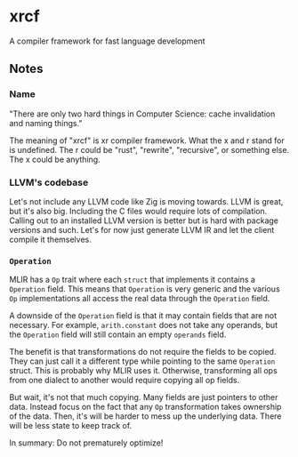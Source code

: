 # xrcf

A compiler framework for fast language development

## Notes

### Name

"There are only two hard things in Computer Science: cache invalidation and naming things."

The meaning of "xrcf" is xr compiler framework.
What the x and r stand for is undefined.
The r could be "rust", "rewrite", "recursive", or something else.
The x could be anything.

### LLVM's codebase

Let's not include any LLVM code like Zig is moving towards.
LLVM is great, but it's also big.
Including the C files would require lots of compilation.
Calling out to an installed LLVM version is better but is hard with package versions and such.
Let's for now just generate LLVM IR and let the client compile it themselves.

### `Operation`

MLIR has a `Op` trait where each `struct` that implements it contains a `Operation` field.
This means that `Operation` is very generic and the various `Op` implementations
all access the real data through the `Operation` field.

A downside of the `Operation` field is that it may contain fields that are not necessary.
For example, `arith.constant` does not take any operands,
but the `Operation` field will still contain an empty `operands` field.

The benefit is that transformations do not require the fields to be copied.
They can just call it a different type while pointing to the same `Operation` struct.
This is probably why MLIR uses it.
Otherwise, transforming all ops from one dialect to another would require copying all op fields.

But wait, it's not that much copying.
Many fields are just pointers to other data.
Instead focus on the fact that any `Op` transformation takes ownership of the data.
Then, it's will be harder to mess up the underlying data.
There will be less state to keep track of.

In summary: Do not prematurely optimize!

